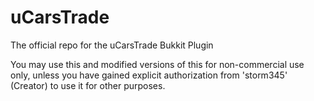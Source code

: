 uCarsTrade
==========

The official repo for the uCarsTrade Bukkit Plugin

You may use this and modified versions of this for non-commercial use only, unless you have gained explicit authorization from 'storm345' (Creator) to use it for other purposes.
